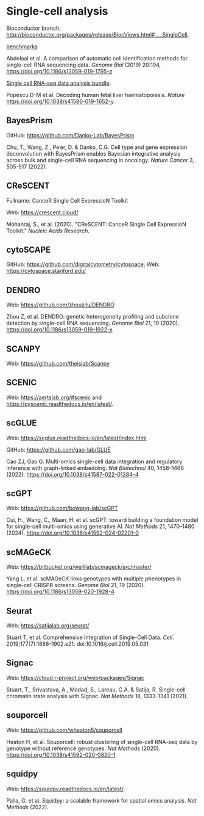 # Single-cell analysis

Bioconductor branch, <http://bioconductor.org/packages/release/BiocViews.html#___SingleCell>.

[benchmarks](https://github.com/tabdelaal/scRNAseq_Benchmark/tree/snakemake_and_docker)

Abdelaal et al. A comparison of automatic cell identification methods for single-cell RNA sequencing data. *Genome Biol* (2019) 20:194,
<https://doi.org/10.1186/s13059-019-1795-z>

[Single cell RNA-seq data analysis bundle](https://github.com/haniffalab/FCA_liver).

Popescu D-M et al. Decoding human fetal liver haematopoiesis. *Nature* <https://doi.org/10.1038/s41586-019-1652-y>.

## BayesPrism

GitHub: <https://github.com/Danko-Lab/BayesPrism>

Chu, T., Wang, Z., Pe’er, D. & Danko, C.G. Cell type and gene expression deconvolution with BayesPrism enables Bayesian integrative analysis across bulk and single-cell RNA sequencing in oncology. *Nature Cancer* 3, 505-517 (2022).

## CReSCENT

Fullname: CanceR Single Cell ExpressioN Toolkit

Web: <https://crescent.cloud/>

Mohanraj, S., et al. (2020). "CReSCENT: CanceR Single Cell ExpressioN Toolkit." *Nucleic Acids Research*.

## cytoSCAPE

GitHub: <https://github.com/digitalcytometry/cytospace>; Web: <https://cytospace.stanford.edu/>

## DENDRO

Web: <https://github.com/zhouzilu/DENDRO>

Zhou Z, et al. DENDRO: genetic heterogeneity profiling and subclone detection by single-cell RNA sequencing. *Genome Biol* 21, 10 (2020). <https://doi.org/10.1186/s13059-019-1922-x>

## SCANPY

Web: <https://github.com/theislab/Scanpy>

## SCENIC

Web: <https://aertslab.org/#scenic> and <https://pyscenic.readthedocs.io/en/latest/>.

## scGLUE

Web: <https://scglue.readthedocs.io/en/latest/index.html>

GitHub: <https://github.com/gao-lab/GLUE>

Cao ZJ, Gao G. Multi-omics single-cell data integration and regulatory inference with graph-linked embedding. *Nat Biotechnol* 40, 1458–1466 (2022). <https://doi.org/10.1038/s41587-022-01284-4>

## scGPT

Web: <https://github.com/bowang-lab/scGPT>

Cui, H., Wang, C., Maan, H. et al. scGPT: toward building a foundation model for single-cell multi-omics using generative AI. *Nat Methods* 21, 1470–1480 (2024). <https://doi.org/10.1038/s41592-024-02201-0>

## scMAGeCK

Web: <https://bitbucket.org/weililab/scmageck/src/master/>

Yang L, et al. scMAGeCK links genotypes with multiple phenotypes in single-cell CRISPR screens. *Genome Biol* 21, 19 (2020). <https://doi.org/10.1186/s13059-020-1928-4>

## Seurat

Web: <https://satijalab.org/seurat/>

Stuart T, et al. Comprehensive Integration of Single-Cell Data. *Cell*. 2019;177(7):1888–1902.e21. doi:10.1016/j.cell.2019.05.031

## Signac

Web: <https://cloud.r-project.org/web/packages/Signac>

Stuart, T., Srivastava, A., Madad, S., Lareau, C.A. & Satija, R. Single-cell chromatin state analysis with Signac. *Nat Methods* 18, 1333-1341 (2021).

## souporcell

Web: <https://github.com/wheaton5/souporcell>

Heaton H, et al. Souporcell: robust clustering of single-cell RNA-seq data by genotype without reference genotypes. *Nat Methods* (2020). <https://doi.org/10.1038/s41592-020-0820-1>

## squidpy

Web: <https://squidpy.readthedocs.io/en/latest/>.

Palla, G. et al. Squidpy: a scalable framework for spatial omics analysis. *Nat Methods* (2022).
